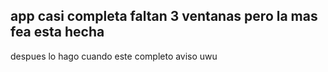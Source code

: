 app casi completa faltan 3 ventanas pero la mas fea esta hecha
--------------------------------------------------------------
despues lo hago cuando este completo aviso uwu
